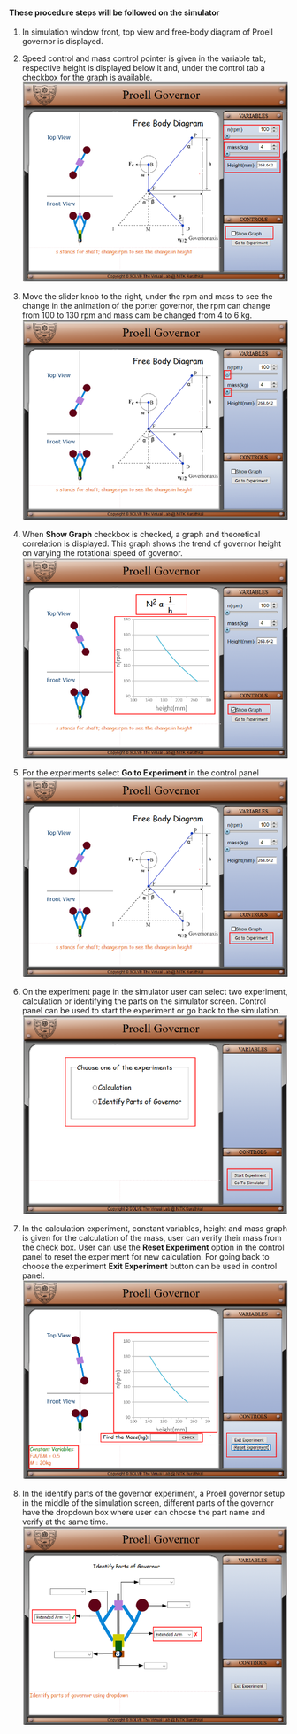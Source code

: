 #### These procedure steps will be followed on the simulator

1. In simulation window front, top view and free-body diagram of Proell governor is displayed.<br>

2. Speed control and mass control pointer is given in the variable tab, respective height is displayed below it and, under the control tab a checkbox for the graph is available.<br>
![alt text](images/p1.png "Parts")<br>

3. Move the slider knob to the right, under the rpm and mass to see the change in the animation of the porter governor, the rpm can change from 100 to 130 rpm and mass cam be changed from 4 to 6 kg.<br>
![alt text](images/p2.png "Parts")<br>

4. When **Show Graph** checkbox is checked, a graph and theoretical correlation is displayed. This graph shows the trend of governor height on varying the rotational speed of governor.<br>
![alt text](images/p3.png "Parts")<br>

5. For the experiments select **Go to Experiment** in the control panel <br>
![alt text](images/p4.png "Parts")<br>

6. On the experiment page in the simulator user can select two experiment, calculation or identifying the parts on the simulator screen. Control panel can be used to start the experiment or go back to the simulation.<br>
![alt text](images/p5.png "Parts")<br>

7. In the calculation experiment, constant variables, height and mass graph is given for the calculation of the mass, user can verify their mass from the check box. User can use the **Reset Experiment** option in the control panel to reset the experiment for new calculation. For going back to choose the experiment **Exit Experiment** button can be used in control panel.<br>
![alt text](images/p6.png "Parts")<br>

8. In the identify parts of the governor experiment, a Proell governor  setup in the middle of the simulation screen, different parts of the governor have the dropdown box where user can choose the part name and verify at the same time.<br>
![alt text](images/p7.png "Parts")<br>
